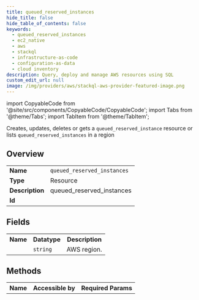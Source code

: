 ```yaml
---
title: queued_reserved_instances
hide_title: false
hide_table_of_contents: false
keywords:
  - queued_reserved_instances
  - ec2_native
  - aws
  - stackql
  - infrastructure-as-code
  - configuration-as-data
  - cloud inventory
description: Query, deploy and manage AWS resources using SQL
custom_edit_url: null
image: /img/providers/aws/stackql-aws-provider-featured-image.png
---
```


import CopyableCode from '@site/src/components/CopyableCode/CopyableCode';
import Tabs from '@theme/Tabs';
import TabItem from '@theme/TabItem';

Creates, updates, deletes or gets a <code>queued_reserved_instance</code> resource or lists <code>queued_reserved_instances</code> in a region

## Overview
<table><tbody>
<tr><td><b>Name</b></td><td><code>queued_reserved_instances</code></td></tr>
<tr><td><b>Type</b></td><td>Resource</td></tr>
<tr><td><b>Description</b></td><td>queued_reserved_instances</td></tr>
<tr><td><b>Id</b></td><td><CopyableCode code="aws.ec2_native.queued_reserved_instances" /></td></tr>
</tbody></table>

## Fields
<table><tbody><tr><th>Name</th><th>Datatype</th><th>Description</th></tr><tr><td><CopyableCode code="region" /></td><td><code>string</code></td><td>AWS region.</td></tr>
</tbody></table>

## Methods

<table><tbody>
  <tr>
    <th>Name</th>
    <th>Accessible by</th>
    <th>Required Params</th>
  </tr>
</tbody></table>






